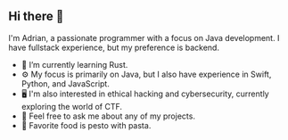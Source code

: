 ## Hi there 👋

I'm Adrian, a passionate programmer with a focus on Java development. I have fullstack experience, but my preference is backend.

<!--- 🔭 I’m currently working on...-->
- 🦀 I’m currently learning Rust.
- ⚙️ My focus is primarily on Java, but I also have experience in Swift, Python, and JavaScript.
- 🖥️ I'm also interested in ethical hacking and cybersecurity, currently exploring the world of CTF.
- 💬 Feel free to ask me about any of my projects.<!-- - 📫 How to reach me: ...-->
- 🍴 Favorite food is pesto with pasta.

